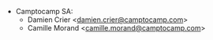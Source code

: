 - Camptocamp SA:
  - Damien Crier \<<damien.crier@camptocamp.com>\>
  - Camille Morand \<<camille.morand@camptocamp.com>\>
